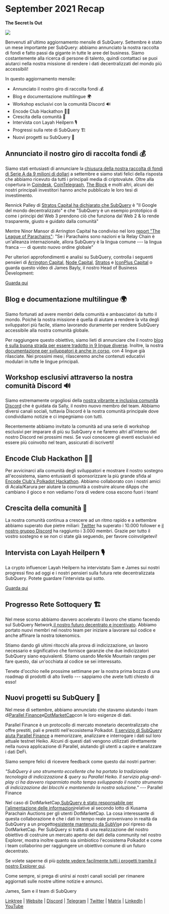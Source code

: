 # September 2021 Recap

**The Secret Is Out**

![](https://miro.medium.com/max/700/1*nU7PnYFMR6MMBfccYE_Ujg.png)

Benvenuti all'ultimo aggiornamento mensile di SubQuery. Settembre è stato un mese importante per SubQuery: abbiamo annunciato la nostra raccolta di fondi e fatto passi da gigante in tutte le aree del business. Siamo costantemente alla ricerca di persone di talento, quindi contattaci se puoi aiutarci nella nostra missione di rendere i dati decentralizzati del mondo più accessibili!

In questo aggiornamento mensile:

- Annunciato il nostro giro di raccolta fondi 💰
- Blog e documentazione multilingue 🌍
- Workshop esclusivi con la comunità Discord 🔊
- Encode Club Hackathon 👩‍🎓
- Crescita della comunità 🚀
- Intervista con Layah Heilpern 🎙
- Progressi sulla rete di SubQuery 🏗
- Nuovi progetti su SubQuery 🤝

## Annunciato il nostro giro di raccolta fondi 💰

Siamo stati entusiasti di annunciare la [chiusura della nostra raccolta di fondi di Serie A da 9 milioni di dollari](../blogs/20210908-SubQuery-Announces-US%249-Million-Funding-Round.md) a settembre e siamo stati felici della risposta che abbiamo ricevuto da tutti i principali media di criptovalute. Oltre alla copertura in [Coindesk](https://www.coindesk.com/business/2021/09/08/subquery-gets-9m-in-series-a-to-improve-access-to-blockchain-data-on-polkadot/), [CoinTelegraph](https://cointelegraph.com/news/subquery-raises-9m-for-polkadot-data-protocol), [The Block](https://www.theblockcrypto.com/post/116915/subquery-indexing-protocol-polkadot-funding-saft) e molti altri, alcuni dei nostri principali investitori hanno anche pubblicato le loro tesi di investimento.

Rennick Palley di [Stratos Capital ha dichiarato che SubQuery](https://medium.com/stratos-technologies/the-google-of-the-decentralized-world-our-investment-in-subquery-e6e7d949b00a) è "Il Google del mondo decentralizzato" e che "SubQuery è un esempio prototipico di come i principi del Web 3 prendono ciò che funziona dal Web 2 & lo rende trasparente, giusto e guidato dalla comunità"

Mentre Ninor Mansor di Arrington Capital ha condiviso nel loro [report "The League of Parachains"](https://arringtonxrpcapital.com/2021/09/17/the-league-of-parachains-polkadot/): "Se i Parachains sono nazioni e la Relay Chain è un'alleanza internazionale, allora SubQuery è la lingua comune --- la lingua franca --- di questo nuovo ordine globale"

Per ulteriori approfondimenti e analisi su SubQuery, controlla i seguenti pensieri di [Arrington Capital](https://arringtonxrpcapital.com/2021/09/08/building-the-multi-chain-world-announcing-our-investment-into-subquery/), [Node Capital](https://www.node.capital/blog-posts/a-subquery-to-supercharge-your-insights), [Stratos](https://medium.com/stratos-technologies/the-google-of-the-decentralized-world-our-investment-in-subquery-e6e7d949b00a) e [IconPlus Capital](https://medium.com/@iconpluscapital/understanding-the-aggregation-of-data-in-subquery-network-investment-thesis-90fe8f6b7abe) o guarda questo video di James Bayly, il nostro Head of Business Development:

[Guarda qui](https://youtu.be/NRn3E-ERIds)

## Blog e documentazione multilingue 🌍

Siamo fortunati ad avere membri della comunità e ambasciatori da tutto il mondo. Poiché la nostra missione è quella di aiutare a rendere la vita degli sviluppatori più facile, stiamo lavorando duramente per rendere SubQuery accessibile alla nostra comunità globale.

Per raggiungere questo obiettivo, siamo lieti di annunciare che il nostro [blog è sulla buona strada per essere tradotto in 9 lingue diverse](https://blog.subquery.network/). Inoltre, la nostra [documentazione per sviluppatori è anche in corso](https://doc.subquery.network/), con 4 lingue già rilasciate. Nei prossimi mesi, rilasceremo anche contenuti educativi modulari in tutte le lingue principali.

## Workshop esclusivi attraverso la nostra comunità Discord 🔊

Siamo estremamente orgogliosi della [nostra vibrante e inclusiva comunità Discord](https://discord.com/invite/subquery) che è guidata da Sally, il nostro nuovo membro del team. Abbiamo diversi canali sociali, tuttavia Discord è la nostra comunità principale dove condividiamo notizie e ci impegniamo con tutti.

Recentemente abbiamo invitato la comunità ad una serie di workshop esclusivi per imparare di più su SubQuery e ne faremo altri all'interno del nostro Discord nei prossimi mesi. Se vuoi conoscere gli eventi esclusivi ed essere più coinvolto nel team, assicurati di iscriverti!

## Encode Club Hackathon 👩‍🎓

Per avvicinarci alla comunità degli sviluppatori e mostrare il nostro sostegno all'ecosistema, siamo entusiasti di sponsorizzare la più grande sfida al [Encode Club's Polkadot Hackathon](https://medium.com/encode-club/polkadot-hack-challenges-7cfeba1a4c0e). Abbiamo collaborato con i nostri amici di Acala/Karura per aiutare la comunità a costruire alcune dApps che cambiano il gioco e non vediamo l'ora di vedere cosa escono fuori i team!

## Crescita della comunità 🚀

La nostra comunità continua a crescere ad un ritmo rapido e a settembre abbiamo superato due pietre miliari: [Twitter](https://twitter.com/SubQueryNetwork) ha superato i 10.000 follower e [il nostro gruppo Discord](https://discord.com/invite/subquery) ha raggiunto i 3.000 membri. Grazie per tutto il vostro sostegno e se non ci state già seguendo, per favore coinvolgetevi!

## Intervista con Layah Heilpern 🎙

La crypto influencer Layah Heilpern ha intervistato Sam e James sui nostri progressi fino ad oggi e i nostri pensieri sulla futura rete decentralizzata SubQuery. Potete guardare l'intervista qui sotto.

[Guarda qui](https://youtu.be/WApnpFjEofg)

## Progresso Rete Sottoquery 🏗

Nel mese scorso abbiamo davvero accelerato il lavoro che stiamo facendo sul SubQuery Network,[il nostro futuro decentrato e incentivato](../blogs/20210614-Introducing-SubQuery-Network-The-Next-Big-Step-Towards-our-Decentralised-Future.md). Abbiamo portato nuovi membri nel nostro team per iniziare a lavorare sul codice e anche affinare la nostra tokenomics.

Stiamo dando gli ultimi ritocchi alla prova di indicizzazione, un lavoro necessario e significativo che fornisce garanzie che due indicizzatori SubQuery siano equivalenti. Stiamo usando Merkle Mountain ranges per fare questo, dai un'occhiata al codice se sei interessato.

Tenete d'occhio nelle prossime settimane per la nostra prima bozza di una roadmap di prodotti di alto livello --- sappiamo che avete tutti chiesto di esso!

## Nuovi progetti su SubQuery 🤝

Nel mese di settembre, abbiamo annunciato che stavamo aiutando i team di[Parallel Finance](https://parallel.fi/)e[DotMarketCap](http://www.dotmarketcap.com/)con le loro esigenze di dati.

Parallel Finance è un protocollo di mercato monetario decentralizzato che offre prestiti, pali e prestiti nell'ecosistema Polkadot. [Il servizio di SubQuery aiuta Parallel Finance](../customer_announcements/20210916-Parallel-Finance-is-Creating-the-next-DeFi-Platform-using-SubQuery.md) a memorizzare, analizzare e interrogare i dati sul loro attuale testnet Heiko. Alcuni di questi dati vengono utilizzati direttamente nella nuova applicazione di Parallel, aiutando gli utenti a capire e analizzare i dati DeFi.

Siamo sempre felici di ricevere feedback come questo dai nostri partner:

_"SubQuery è uno strumento eccellente che ha portato la tradizionale tecnologia di indicizzazione & query su Parallel Heiko. Il servizio plug-and-play ci ha davvero risparmiato molto tempo sviluppando il nostro strumento di indicizzazione dei blocchi e mantenendo la nostra soluzione."_ --- Parallel Finance

Nel caso di DotMarketCap,[SubQuery è stato responsabile per l'alimentazione delle informazioni](../customer_announcements/20210909-DotMarketCap-Launches-with-Support-from-SubQuery-and-SubVis.md)relative al secondo lotto di Kusama Parachain Auctions per gli utenti DotMarketCap. La cosa interessante di questa collaborazione è che i dati in tempo reale provenivano in realtà da SubQuery a un progetto[esistente mantenuto da SubVis](https://explorer.subquery.network/subquery/subvis-io/kusama-auction)e poi ripreso da DotMarketCap. Per SubQuery si tratta di una realizzazione del nostro obiettivo di costruire un mercato aperto dei dati della community nel nostro Explorer, mostra inoltre quanto sia simbiotico l'ecosistema Polkadot e come i team collaborino per raggiungere un obiettivo comune di un futuro decentrato.

Se volete saperne di più [potete vedere facilmente tutti i progetti tramite il nostro Explorer qui](https://explorer.subquery.network/).

Come sempre, si prega di unirsi ai nostri canali sociali per rimanere aggiornati sulle nostre ultime notizie e annunci.

James, Sam e il team di SubQuery

[Linktree](https://linktr.ee/subquerynetwork) | [Website](https://subquery.network/) | [Discord](https://discord.com/invite/78zg8aBSMG) | [Telegram](https://t.me/subquerynetwork) | [Twitter](https://twitter.com/subquerynetwork) | [Matrix](https://matrix.to/#/#subquery:matrix.org) | [LinkedIn](https://www.linkedin.com/company/subquery) | [YouTube](https://www.youtube.com/channel/UCi1a6NUUjegcLHDFLr7CqLw)
